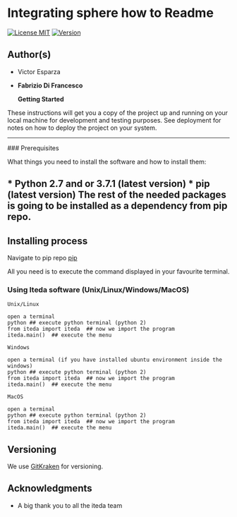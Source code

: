 Integrating sphere how to Readme
================================

[![License
MIT](http://img.shields.io/badge/license-MIT-brightgreen.svg)](license.md)
[![Version](http://img.shields.io/badge/version-2.2-brightgreen.svg)](https://gitlab.com/fabriziodifran/esfera-codigo-verilog/blob/master/Menu_frontend.py)

Author(s)
---------

-   Victor Esparza
-   **Fabrizio Di Francesco**

    **Getting Started**

These instructions will get you a copy of the project up and running on
your local machine for development and testing purposes. See deployment
for notes on how to deploy the project on your system.

  ------------------------------------------------------------------------
  \#\#\# Prerequisites

  What things you need to install the software and how to install them:

  \* Python 2.7 and or 3.7.1 (latest version) \* pip (latest version) The
  rest of the needed packages is going to be installed as a dependency
  from pip repo.
  ------------------------------------------------------------------------

Installing process
------------------

Navigate to pip repo [pip](https://pypi.org/project/iteda/)

All you need is to execute the command displayed in your favourite
terminal.

### Using Iteda software (Unix/Linux/Windows/MacOS)

`Unix/Linux`

    open a terminal
    python ## execute python terminal (python 2)
    from iteda import iteda  ## now we import the program
    iteda.main()  ## execute the menu

`Windows`

    open a terminal (if you have installed ubuntu environment inside the windows)
    python ## execute python terminal (python 2)
    from iteda import iteda  ## now we import the program
    iteda.main()  ## execute the menu

`MacOS`

    open a terminal
    python ## execute python terminal (python 2)
    from iteda import iteda  ## now we import the program
    iteda.main()  ## execute the menu

Versioning
----------

We use [GitKraken](https://www.gitkraken.com) for versioning.

Acknowledgments
---------------

-   A big thank you to all the iteda team

